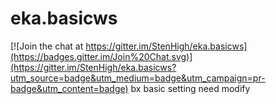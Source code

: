 # eka.basicws

[![Join the chat at https://gitter.im/StenHigh/eka.basicws](https://badges.gitter.im/Join%20Chat.svg)](https://gitter.im/StenHigh/eka.basicws?utm_source=badge&utm_medium=badge&utm_campaign=pr-badge&utm_content=badge)
bx basic setting 
need modify
